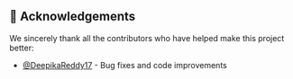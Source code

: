 ## 🙏 Acknowledgements

We sincerely thank all the contributors who have helped make this project better:

- [@DeepikaReddy17](https://github.com/DeepikaReddy0717) - Bug fixes and code improvements
